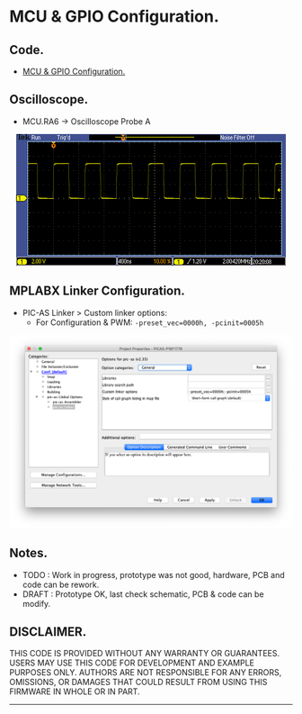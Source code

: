 # MCU & GPIO Configuration.

## Code.

- [MCU & GPIO Configuration.](https://github.com/tronixio/robot-tbot/blob/main/Code/configuration/configuration.s)

## Oscilloscope.

- MCU.RA6 -> Oscilloscope Probe A

<p align="center">
<img alt="MCU.RA6" src="https://github.com/tronixio/robot-tbot/blob/main/Code/extras/TEK00000.png">
</p>

## MPLABX Linker Configuration.

- PIC-AS Linker > Custom linker options:
  - For Configuration & PWM: `-preset_vec=0000h, -pcinit=0005h`

<p align="center">
<img alt="MPLABX Configuration" src="https://github.com/tronixio/robot-tbot/blob/main/Code/extras/configuration-0.png">
</p>

## Notes.

- TODO : Work in progress, prototype was not good, hardware, PCB and code can be rework.
- DRAFT : Prototype OK, last check schematic, PCB & code can be modify.

## DISCLAIMER.

THIS CODE IS PROVIDED WITHOUT ANY WARRANTY OR GUARANTEES.
USERS MAY USE THIS CODE FOR DEVELOPMENT AND EXAMPLE PURPOSES ONLY.
AUTHORS ARE NOT RESPONSIBLE FOR ANY ERRORS, OMISSIONS, OR DAMAGES THAT COULD
RESULT FROM USING THIS FIRMWARE IN WHOLE OR IN PART.

---
